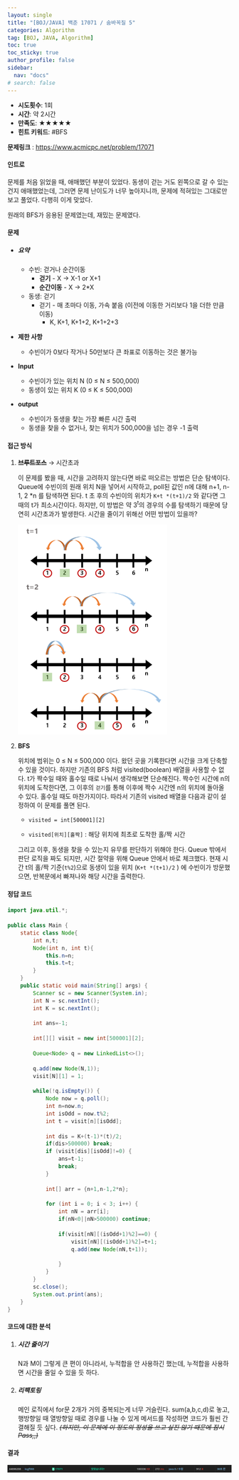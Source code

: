 ```yaml
---
layout: single
title: "[BOJ/JAVA] 백준 17071 / 숨바꼭질 5"
categories: Algorithm
tag: [BOJ, JAVA, Algorithm]
toc: true
toc_sticky: true
author_profile: false
sidebar:
  nav: "docs"
# search: false
---
```


<div class="notice--info">
    <ul>
        <li><b>시도횟수</b>: 1회</li>
        <li><b>시간</b>: 약 2시간</li>
        <li><b>만족도</b>: ★★★★★</li>
        <li><b>힌트 키워드</b>: #BFS</li>
    </ul> 
</div>

**문제링크** : <https://www.acmicpc.net/problem/17071>

#### 인트로

 문제를 처음 읽었을 때, 애매했던 부분이 있었다. 동생이 걷는 거도 왼쪽으로 갈 수 있는 건지 애매했었는데, 그러면 문제 난이도가 너무 높아지니까, 문제에 적혀있는 그대로만 보고 풀었다. 다행히 이게 맞았다. 

 원래의 BFS가 응용된 문제였는데, 재밌는 문제였다.

#### 문제

- ##### 요약

  - 수빈: 걷거나 순간이동
    - **걷기** - X → X-1 or X+1
    - **순간이동** - X → 2*X
  - 동생: 걷기
    - 걷기 - 매 초마다 이동, 가속 붙음 (이전에 이동한 거리보다 1을 더한 만큼 이동)
      - K, K+1, K+1+2, K+1+2+3

- **제한 사항**
  - 수빈이가 0보다 작거나 50만보다 큰 좌표로 이동하는 것은 불가능

- **Input**
  - 수빈이가 있는 위치 N (0 ≤ N ≤ 500,000)
  - 동생이 있는 위치 K (0 ≤ K ≤ 500,000)
- **output**
  - 수빈이가 동생을 찾는 가장 빠른 시간 출력
  - 동생을 찾을 수 없거나, 찾는 위치가 500,000을 넘는 경우 -1 출력

#### 접근 방식

1. ~~**브루트포스**~~ → 시간초과

   이 문제를 봤을 때, 시간을 고려하지 않는다면 바로 떠오르는 방법은 단순 탐색이다. Queue에 수빈이의 원래 위치 N을 넣어서 시작하고, poll된 값인 n에 대해 n+1, n-1, 2 &#42;n 를 탐색하면 된다. t 초 후의 수빈이의 위치가 `K+t *(t+1)/2` 와 같다면 그 때의 t가 최소시간이다. 하지만, 이 방법은 약 3<sup>t</sup>의 경우의 수를 탐색하기 때문에 당연히 시간초과가 발생한다. 시간을 줄이기 위해선 어떤 방법이 있을까?

   <img src="/images/2021-06-18-BJ17071/image-20220618210555282.png" alt="image-20220618210555282" style="zoom:67%;" />


2. **BFS**

   위치에 범위는 0 ≤ N ≤ 500,000 이다. 왔던 곳을 기록한다면 시간을 크게 단축할 수 있을 것이다. 하지만 기존의 BFS 처럼 visited(boolean) 배열을 사용할 수 없다. t가 짝수일 때와 홀수일 때로 나눠서 생각해보면 단순해진다. 짝수인 시간에 n의 위치에 도착한다면, 그 이후의 `걷기`를 통해 이후에 짝수 시간엔 n의 위치에 돌아올 수 있다. 홀수일 때도 마찬가지이다. 따라서 기존의 visited 배열을 다음과 같이 설정하여 이 문제를 풀면 된다.

   - `visited = int[500001][2]`

   - `visited[위치][홀짝]` : 해당 위치에 최초로 도착한 홀/짝 시간

   그리고 이후, 동생을 찾을 수 있는지 유무를 판단하기 위해야 한다. Queue 밖에서 판단 로직을 짜도 되지만, 시간 절약을 위해 Queue 안에서 바로 체크했다. 현재 시간 t의 홀/짝 기준(`t%2`)으로 동생이 있을 위치 (`K+t *(t+1)/2` ) 에 수빈이가 방문했으면, 반복문에서 빠져나와 해당 시간을 출력한다.

#### 정답 코드

```java
import java.util.*;

public class Main {
	static class Node{
		int n,t;
		Node(int n, int t){
			this.n=n;
			this.t=t;
		}
	}
	public static void main(String[] args) {
		Scanner sc = new Scanner(System.in);
		int N = sc.nextInt();
		int K = sc.nextInt();
		
		int ans=-1;
		
		int[][] visit = new int[500001][2];
		
		Queue<Node> q = new LinkedList<>();
		
		q.add(new Node(N,1));
		visit[N][1] = 1;
		
		while(!q.isEmpty()) {
			Node now = q.poll();
			int n=now.n;
			int isOdd = now.t%2;
			int t = visit[n][isOdd];
			
			int dis = K+(t-1)*(t)/2;
			if(dis>500000) break;
			if (visit[dis][isOdd]!=0) {
				ans=t-1;
				break;
			}
			
			int[] arr = {n+1,n-1,2*n};
			
			for (int i = 0; i < 3; i++) {
				int nN = arr[i];
				if(nN<0||nN>500000) continue;
				
				if(visit[nN][(isOdd+1)%2]==0) {
					visit[nN][(isOdd+1)%2]=t+1;
					q.add(new Node(nN,t+1));
					
				}
			}
		}
		sc.close();
		System.out.print(ans);
	}
}
```

#### 코드에 대한 분석

1. ##### 시간 줄이기

   N과 M이 그렇게 큰 편이 아니라서, 누적합을 안 사용하긴 했는데, 누적합을 사용하면 시간을 줄일 수 있을 듯 하다.

2. ##### 리팩토링

   메인 로직에서 for문 2개가 거의 중복되는게 너무 거슬린다. sum(a,b,c,d)로 놓고, 행방향일 때 열방향일 때로 경우를 나눌 수 있게 메서드를 작성하면 코드가 훨씬 간결해질 듯 싶다. _~~(하지만, 이 문제에 이 정도의 정성을 쓰고 싶진 않기 때문에 잠시 Pass,,)~~_

#### 결과

![image-20220618212522851](/images/2021-06-18-BJ17071/image-20220618212522851.png)
